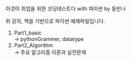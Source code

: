 이것이 취업을 위한 코딩테스트다 with 파이썬 by 동빈나

위 강의, 책을 기반으로 파이썬 예제파일입니다.

1. Part1_basic <br/>
   -> pythonGrammer, datatype
2. Part2_Algorithm <br/>
   -> 주요 알고리즘 이론과 실전문제